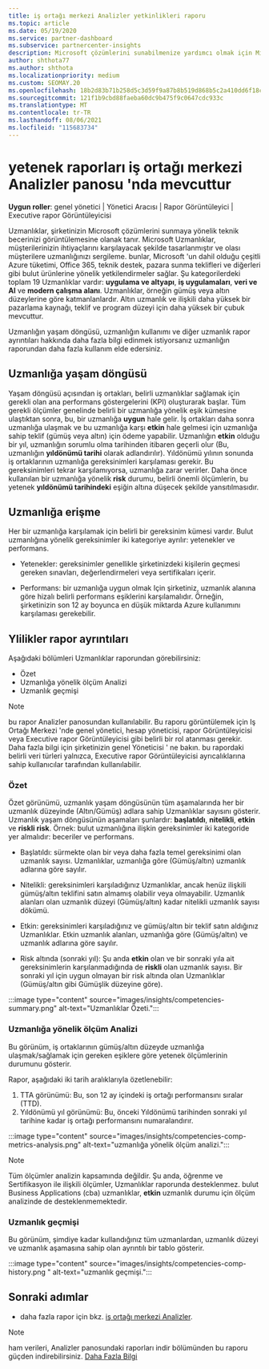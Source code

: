 ```yaml
---
title: iş ortağı merkezi Analizler yetkinlikleri raporu
ms.topic: article
ms.date: 05/19/2020
ms.service: partner-dashboard
ms.subservice: partnercenter-insights
description: Microsoft çözümlerini sunabilmenize yardımcı olmak için Microsoft uzmanlığına, uzmanlığa ve tekliflere ilişkin neler yapabileceğinizi görün.
author: shthota77
ms.author: shthota
ms.localizationpriority: medium
ms.custom: SEOMAY.20
ms.openlocfilehash: 18b2d83b71b258d5c3d59f9a87b8b519d868b5c2a410dd6f18cde643b7531f98
ms.sourcegitcommit: 121f1b9cbd88faeba60dc9b475f9c0647cdc933c
ms.translationtype: MT
ms.contentlocale: tr-TR
ms.lasthandoff: 08/06/2021
ms.locfileid: "115683734"
---
```

# <a name="competencies-report-available-from-the-partner-center-insights-dashboard"></a>yetenek raporları iş ortağı merkezi Analizler panosu 'nda mevcuttur

**Uygun roller**: genel yönetici | Yönetici Aracısı | Rapor Görüntüleyici | Executive rapor Görüntüleyicisi

Uzmanlıklar, şirketinizin Microsoft çözümlerini sunmaya yönelik teknik becerinizi görüntülemesine olanak tanır. Microsoft Uzmanlıklar, müşterilerinizin ihtiyaçlarını karşılayacak şekilde tasarlanmıştır ve olası müşterilere uzmanlığınızı sergileme. bunlar, Microsoft 'un dahil olduğu çeşitli Azure tüketimi, Office 365, teknik destek, pazara sunma teklifleri ve diğerleri gibi bulut ürünlerine yönelik yetkilendirmeler sağlar. Şu kategorilerdeki toplam 19 Uzmanlıklar vardır: **uygulama ve altyapı**, **iş uygulamaları**, **veri ve AI** ve **modern çalışma alanı**. Uzmanlıklar, örneğin gümüş veya altın düzeylerine göre katmanlanlardır. Altın uzmanlık ve ilişkili daha yüksek bir pazarlama kaynağı, teklif ve program düzeyi için daha yüksek bir çubuk mevcuttur.  

Uzmanlığın yaşam döngüsü, uzmanlığın kullanımı ve diğer uzmanlık rapor ayrıntıları hakkında daha fazla bilgi edinmek istiyorsanız uzmanlığın raporundan daha fazla kullanım elde edersiniz.

## <a name="competency-life-cycle"></a>Uzmanlığa yaşam döngüsü

Yaşam döngüsü açısından iş ortakları, belirli uzmanlıklar sağlamak için gerekli olan ana performans göstergelerini (KPI) oluşturarak başlar. Tüm gerekli ölçümler genelinde belirli bir uzmanlığa yönelik eşik kümesine ulaştıktan sonra, bu, bir uzmanlığa **uygun** hale gelir. İş ortakları daha sonra uzmanlığa ulaşmak ve bu uzmanlığa karşı **etkin** hale gelmesi için uzmanlığa sahip teklif (gümüş veya altın) için ödeme yapabilir. Uzmanlığın **etkin** olduğu bir yıl, uzmanlığın sorumlu olma tarihinden itibaren geçerli olur (Bu, uzmanlığın **yıldönümü tarihi** olarak adlandırılır). Yıldönümü yılının sonunda iş ortaklarının uzmanlığa gereksinimleri karşılaması gerekir. Bu gereksinimleri tekrar karşılamıyorsa, uzmanlığa zarar verirler. Daha önce kullanılan bir uzmanlığa yönelik **risk** durumu, belirli önemli ölçümlerin, bu yetenek **yıldönümü tarihindeki** eşiğin altına düşecek şekilde yansıtılmasıdır.

## <a name="competency-attainment"></a>Uzmanlığa erişme

Her bir uzmanlığa karşılamak için belirli bir gereksinim kümesi vardır. Bulut uzmanlığına yönelik gereksinimler iki kategoriye ayrılır: yetenekler ve performans.

- Yetenekler: gereksinimler genellikle şirketinizdeki kişilerin geçmesi gereken sınavları, değerlendirmeleri veya sertifikaları içerir.

- Performans: bir uzmanlığa uygun olmak Için şirketiniz, uzmanlık alanına göre hizalı belirli performans eşiklerini karşılamalıdır. Örneğin, şirketinizin son 12 ay boyunca en düşük miktarda Azure kullanımını karşılaması gerekebilir.

## <a name="competencies-report-details"></a>Ylilikler rapor ayrıntıları

Aşağıdaki bölümleri Uzmanlıklar raporundan görebilirsiniz:

- Özet
- Uzmanlığa yönelik ölçüm Analizi
- Uzmanlık geçmişi

 > [!NOTE]
 > bu rapor Analizler panosundan kullanılabilir. Bu raporu görüntülemek için Iş Ortağı Merkezi 'nde genel yönetici, hesap yöneticisi, rapor Görüntüleyicisi veya Executive rapor Görüntüleyicisi gibi belirli bir rol atanması gerekir. Daha fazla bilgi için şirketinizin genel Yöneticisi ' ne bakın. bu rapordaki belirli veri türleri yalnızca, Executive rapor Görüntüleyicisi ayrıcalıklarına sahip kullanıcılar tarafından kullanılabilir.

### <a name="summary"></a>Özet

Özet görünümü, uzmanlık yaşam döngüsünün tüm aşamalarında her bir uzmanlık düzeyinde (Altın/Gümüş) adlara sahip Uzmanlıklar sayısını gösterir. Uzmanlık yaşam döngüsünün aşamaları şunlardır: **başlatıldı**, **nitelikli**, **etkin** ve **riskli risk**. Örnek: bulut uzmanlığına ilişkin gereksinimler iki kategoride yer almalıdır: beceriler ve performans.

- Başlatıldı: sürmekte olan bir veya daha fazla temel gereksinimi olan uzmanlık sayısı.
Uzmanlıklar, uzmanlığa göre (Gümüş/altın) uzmanlık adlarına göre sayılır.

- Nitelikli: gereksinimleri karşıladığınız Uzmanlıklar, ancak henüz ilişkili gümüş/altın teklifini satın almamış olabilir veya olmayabilir. Uzmanlık alanları olan uzmanlık düzeyi (Gümüş/altın) kadar nitelikli uzmanlık sayısı dökümü.

- Etkin: gereksinimleri karşıladığınız ve gümüş/altın bir teklif satın aldığınız Uzmanlıklar. Etkin uzmanlık alanları, uzmanlığa göre (Gümüş/altın) ve uzmanlık adlarına göre sayılır.

- Risk altında (sonraki yıl): Şu anda **etkin** olan ve bir sonraki yıla ait gereksinimlerin karşılanmadığında de **riskli** olan uzmanlık sayısı.
Bir sonraki yıl için uygun olmayan bir risk altında olan Uzmanlıklar (Gümüş/altın gibi Gümüşlik düzeyine göre).

:::image type="content" source="images/insights/competencies-summary.png" alt-text="Uzmanlıklar Özeti.":::

### <a name="competency-metric-analysis"></a>Uzmanlığa yönelik ölçüm Analizi

Bu görünüm, iş ortaklarının gümüş/altın düzeyde uzmanlığa ulaşmak/sağlamak için gereken eşiklere göre yetenek ölçümlerinin durumunu gösterir. 

Rapor, aşağıdaki iki tarih aralıklarıyla özetlenebilir:

1. TTA görünümü: Bu, son 12 ay içindeki iş ortağı performansını sıralar (TTD).
2. Yıldönümü yıl görünümü: Bu, önceki Yıldönümü tarihinden sonraki yıl tarihine kadar iş ortağı performansını numaralandırır.

:::image type="content" source="images/insights/competencies-comp-metrics-analysis.png" alt-text="uzmanlığa yönelik ölçüm analizi.":::

> [!NOTE]
 > Tüm ölçümler analizin kapsamında değildir. Şu anda, öğrenme ve Sertifikasyon ile ilişkili ölçümler, Uzmanlıklar raporunda desteklenmez. bulut Business Applications (cba) uzmanlıklar, **etkin** uzmanlık durumu için ölçüm analizinde de desteklenmemektedir.

### <a name="competency-history"></a>Uzmanlık geçmişi

Bu görünüm, şimdiye kadar kullandığınız tüm uzmanlardan, uzmanlık düzeyi ve uzmanlık aşamasına sahip olan ayrıntılı bir tablo gösterir.

:::image type="content" source="images/insights/competencies-comp-history.png " alt-text="uzmanlık geçmişi.":::

## <a name="next-steps"></a>Sonraki adımlar

- daha fazla rapor için bkz. [iş ortağı merkezi Analizler](partner-center-insights.md).

>[!NOTE] 
> ham verileri, Analizler panosundaki raporları indir bölümünden bu raporu güçden indirebilirsiniz. [Daha Fazla Bilgi](insights-download-reports.md) 
